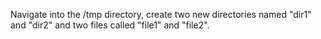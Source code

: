 Navigate into the /tmp directory, create two new directories named "dir1" and "dir2" and two files called "file1" and "file2".